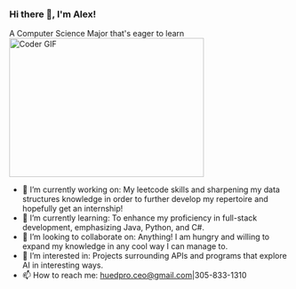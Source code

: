 ### Hi there 👋, I'm Alex!
A Computer Science Major that's eager to learn 
<img alt="Coder GIF" height=250 width=350 src="https://images.squarespace-cdn.com/content/v1/5769fc401b631bab1addb2ab/1541580611624-TE64QGKRJG8SWAIUS7NS/ke17ZwdGBToddI8pDm48kPoswlzjSVMM-SxOp7CV59BZw-zPPgdn4jUwVcJE1ZvWQUxwkmyExglNqGp0IvTJZamWLI2zvYWH8K3-s_4yszcp2ryTI0HqTOaaUohrI8PI6FXy8c9PWtBlqAVlUS5izpdcIXDZqDYvprRqZ29Pw0o/coding-freak.gif" />
<br>

- 🔭 I’m currently working on: My leetcode skills and sharpening my data structures knowledge in order to further develop my repertoire and hopefully get an internship!
- 🌱 I’m currently learning: To enhance my proficiency in full-stack development, emphasizing Java, Python, and C#. 
- 👯 I’m looking to collaborate on: Anything! I am hungry and willing to expand my knowledge in any cool way I can manage to. 
- 🤔 I’m interested in: Projects surrounding APIs and programs that explore AI in interesting ways. 
- 📫 How to reach me: huedpro.ceo@gmail.com|305-833-1310
<!--
**HuedCode88/HuedCode88** is a ✨ _special_ ✨ repository because its `README.md` (this file) appears on your GitHub profile.


- 🔭 I’m currently working on: My leetcode skills and sharpening my data structures knowledge in order to further develop my repertoire and hopefully get an internship!
- 🌱 I’m currently learning: To enhance my proficiency in full-stack development, emphasizing Java, Python, and C#. 
- 👯 I’m looking to collaborate on: Anything! I am hungry and willing to expand my knowledge in any cool way I can manage to. 
- 🤔 I’m interested in: Projects surrounding APIs and programs that explore AI in interesting ways. 
- 📫 How to reach me: huedpro.ceo@gmail.com|305-833-1310
-->

